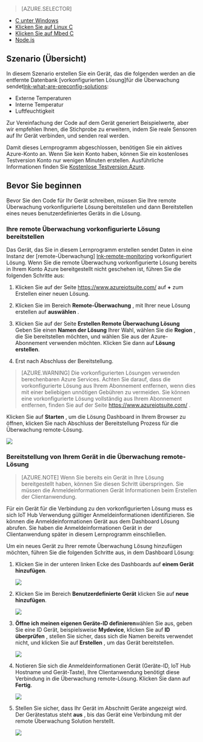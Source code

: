 > [AZURE.SELECTOR]
- [C unter Windows](../articles/iot-suite/iot-suite-connecting-devices.md)
- [Klicken Sie auf Linux C](../articles/iot-suite/iot-suite-connecting-devices-linux.md)
- [Klicken Sie auf Mbed C](../articles/iot-suite/iot-suite-connecting-devices-mbed.md)
- [Node.js](../articles/iot-suite/iot-suite-connecting-devices-node.md)

## <a name="scenario-overview"></a>Szenario (Übersicht)

In diesem Szenario erstellen Sie ein Gerät, das die folgenden werden an die entfernte Datenbank [vorkonfigurierten Lösung]für die Überwachung sendet[lnk-what-are-preconfig-solutions]:

- Externe Temperaturen
- Interne Temperatur
- Luftfeuchtigkeit

Zur Vereinfachung der Code auf dem Gerät generiert Beispielwerte, aber wir empfehlen Ihnen, die Stichprobe zu erweitern, indem Sie reale Sensoren auf Ihr Gerät verbinden, und senden real werden.

Damit dieses Lernprogramm abgeschlossen, benötigen Sie ein aktives Azure-Konto an. Wenn Sie kein Konto haben, können Sie ein kostenloses Testversion Konto nur wenigen Minuten erstellen. Ausführliche Informationen finden Sie [Kostenlose Testversion Azure][lnk-free-trial].

## <a name="before-you-start"></a>Bevor Sie beginnen

Bevor Sie den Code für Ihr Gerät schreiben, müssen Sie Ihre remote Überwachung vorkonfigurierte Lösung bereitstellen und dann Bereitstellen eines neues benutzerdefiniertes Geräts in die Lösung.

### <a name="provision-your-remote-monitoring-preconfigured-solution"></a>Ihre remote Überwachung vorkonfigurierte Lösung bereitstellen

Das Gerät, das Sie in diesem Lernprogramm erstellen sendet Daten in eine Instanz der [remote-Überwachung] [ lnk-remote-monitoring] vorkonfiguriert Lösung. Wenn Sie die remote Überwachung vorkonfigurierte Lösung bereits in Ihrem Konto Azure bereitgestellt nicht geschehen ist, führen Sie die folgenden Schritte aus:

1. Klicken Sie auf der Seite <https://www.azureiotsuite.com/> auf **+** zum Erstellen einer neuen Lösung.

2. Klicken Sie im Bereich **Remote-Überwachung** , mit Ihrer neue Lösung erstellen auf **auswählen** .

3. Klicken Sie auf der Seite **Erstellen Remote Überwachung Lösung** Geben Sie einen **Namen der Lösung** Ihrer Wahl, wählen Sie die **Region** , die Sie bereitstellen möchten, und wählen Sie aus der Azure-Abonnement verwenden möchten. Klicken Sie dann auf **Lösung erstellen**.

4. Erst nach Abschluss der Bereitstellung.

> [AZURE.WARNING] Die vorkonfigurierten Lösungen verwenden berechenbaren Azure Services. Achten Sie darauf, dass die vorkonfigurierte Lösung aus Ihrem Abonnement entfernen, wenn dies mit einer beliebigen unnötigen Gebühren zu vermeiden. Sie können eine vorkonfigurierte Lösung vollständig aus Ihrem Abonnement entfernen, finden Sie auf der Seite <https://www.azureiotsuite.com/> .

Klicken Sie auf **Starten** , um die Lösung Dashboard in Ihrem Browser zu öffnen, klicken Sie nach Abschluss der Bereitstellung Prozess für die Überwachung remote-Lösung.

![][img-dashboard]

### <a name="provision-your-device-in-the-remote-monitoring-solution"></a>Bereitstellung von Ihrem Gerät in die Überwachung remote-Lösung

> [AZURE.NOTE] Wenn Sie bereits ein Gerät in Ihre Lösung bereitgestellt haben, können Sie diesen Schritt überspringen. Sie müssen die Anmeldeinformationen Gerät Informationen beim Erstellen der Clientanwendung.

Für ein Gerät für die Verbindung zu den vorkonfigurierten Lösung muss es sich IoT Hub Verwendung gültiger Anmeldeinformationen identifizieren. Sie können die Anmeldeinformationen Gerät aus dem Dashboard Lösung abrufen. Sie haben die Anmeldeinformationen Gerät in der Clientanwendung später in diesem Lernprogramm einschließen. 

Um ein neues Gerät zu Ihrer remote Überwachung Lösung hinzufügen möchten, führen Sie die folgenden Schritte aus, in dem Dashboard Lösung:

1.  Klicken Sie in der unteren linken Ecke des Dashboards auf **einem Gerät hinzufügen**.

    ![][1]

2.  Klicken Sie im Bereich **Benutzerdefinierte Gerät** klicken Sie auf **neue hinzufügen**.

    ![][2]

3.  **Öffne ich meinen eigenen Geräte-ID definieren**wählen Sie aus, geben Sie eine ID Gerät, beispielsweise **Mydevice**, klicken Sie auf **ID überprüfen** , stellen Sie sicher, dass sich die Namen bereits verwendet nicht, und klicken Sie auf **Erstellen** , um das Gerät bereitstellen.

    ![][3]

5. Notieren Sie sich die Anmeldeinformationen Gerät (Geräte-ID, IoT Hub Hostname und Gerät-Taste), Ihre Clientanwendung benötigt diese Verbindung in die Überwachung remote-Lösung. Klicken Sie dann auf **Fertig**.

    ![][4]

6. Stellen Sie sicher, dass Ihr Gerät im Abschnitt Geräte angezeigt wird. Der Gerätestatus steht **aus** , bis das Gerät eine Verbindung mit der remote Überwachung Solution herstellt.

    ![][5]

[img-dashboard]: ./media/iot-suite-selector-connecting/dashboard.png
[1]: ./media/iot-suite-selector-connecting/suite0.png
[2]: ./media/iot-suite-selector-connecting/suite1.png
[3]: ./media/iot-suite-selector-connecting/suite2.png
[4]: ./media/iot-suite-selector-connecting/suite3.png
[5]: ./media/iot-suite-selector-connecting/suite5.png

[lnk-what-are-preconfig-solutions]: ../articles/iot-suite/iot-suite-what-are-preconfigured-solutions.md
[lnk-remote-monitoring]: ../articles/iot-suite/iot-suite-remote-monitoring-sample-walkthrough.md
[lnk-free-trial]: http://azure.microsoft.com/pricing/free-trial/